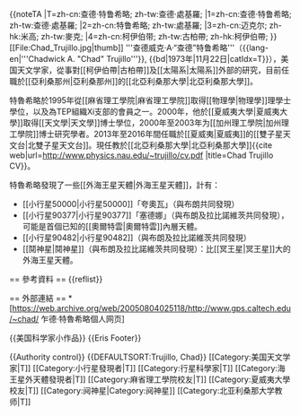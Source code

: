 {{noteTA
|T=zh-cn:查德·特鲁希略; zh-tw:查德·處基羅;
|1=zh-cn:查德·特鲁希略; zh-tw:查德·處基羅;
|2=zh-cn:特鲁希略; zh-tw:處基羅;
|3=zh-cn:迈克尔; zh-hk:米高; zh-tw:麥克;
|4=zh-cn:柯伊伯带; zh-tw:古柏帶; zh-hk:柯伊伯帶;
}}
[[File:Chad_Trujillo.jpg|thumb]]
'''查德威克·A·“查德”特鲁希略'''（{{lang-en|'''Chadwick A. "Chad" Trujillo'''}}, {{bd|1973年|11月22日|catIdx=T}}），美国天文学家，從事對[[柯伊伯帶|古柏帶]]及[[太陽系|太陽系]]外部的研究，目前任職於[[亞利桑那州|亞利桑那州]]的[[北亞利桑那大學|北亞利桑那大學]]。

特魯希略於1995年從[[麻省理工學院|麻省理工學院]]取得[[物理學|物理學]]理學士學位，以及為TEP組織Xi支部的會員之一。2000年，他於[[夏威夷大學|夏威夷大學]]取得[[天文學|天文學]]博士學位，2000年至2003年为[[加州理工學院|加州理工學院]]博士研究學者。2013年至2016年間任職於[[夏威夷|夏威夷]]的[[雙子星天文台|北雙子星天文台]]。現任教於[[北亞利桑那大學|北亞利桑那大學]]<ref name="cv">{{cite web|url=http://www.physics.nau.edu/~trujillo/cv.pdf |title=Chad Trujillo CV}}</ref>。

特魯希略發現了一些[[外海王星天體|外海王星天體]]，計有：

* [[小行星50000|小行星50000]]「夸奧瓦」（與布朗共同發現）
* [[小行星90377|小行星90377]]「塞德娜」（與布朗及拉比諾維茨共同發現），可能是首個已知的[[奧爾特雲|奧爾特雲]]內層天體。
* [[小行星90482|小行星90482]]（與布朗及拉比諾維茨共同發現）
* [[鬩神星|鬩神星]]（與布朗及拉比諾維茨共同發現）：比[[冥王星|冥王星]]大的外海王星天體。

== 參考資料 ==
{{reflist}}

== 外部連結 ==
*[https://web.archive.org/web/20050804025118/http://www.gps.caltech.edu/~chad/ 乍德·特魯希略個人网页]

{{美国科学家小作品}}
{{Eris Footer}}

{{Authority control}}
{{DEFAULTSORT:Trujillo, Chad}}
[[Category:美国天文学家|T]]
[[Category:小行星發現者|T]]
[[Category:行星科學家|T]]
[[Category:海王星外天體發現者|T]]
[[Category:麻省理工學院校友|T]]
[[Category:夏威夷大學校友|T]]
[[Category:阋神星|Category:阋神星]]
[[Category:北亚利桑那大学教师|T]]